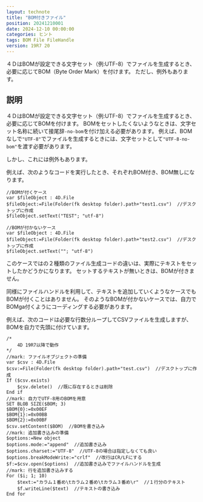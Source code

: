 ```yaml
---
layout: technote
title: "BOM付きファイル"
position: 20241210001
date: 2024-12-10 00:00:00
categories: ヒント
tags: BOM File FileHandle
version: 19R7 20
---
```


４ＤはBOMが設定できる文字セット（例:UTF-8）でファイルを生成するとき、必要に応じてBOM（Byte Order Mark）を付けます。
ただし、例外もあります。

<!--more-->

## 説明

４ＤはBOMが設定できる文字セット（例:UTF-8）でファイルを生成するとき、必要に応じてBOMを付けます。
BOMをセットしたくないようなときは、文字セット名称に続いて接尾辞`-no-bom`を付け加える必要があります。
例えば、BOMなしで`"UTF-8"`でファイルを生成するときには、文字セットとして`"UTF-8-no-bom"`を渡す必要があります。

しかし、これには例外もあります。

例えば、次のようなコードを実行したとき、それぞれBOM付き、BOM無しになります。

```4dm
//BOMが付くケース
var $fileObject : 4D.File
$fileObject:=File(Folder(fk desktop folder).path+"test1.csv")  //デスクトップに作成
$fileObject.setText("TEST"; "utf-8")

//BOMが付かないケース
var $fileObject : 4D.File
$fileObject:=File(Folder(fk desktop folder).path+"test2.csv")  //デスクトップに作成
$fileObject.setText(""; "utf-8")
```

このケースではの２種類のファイル生成コードの違いは、実際にテキストをセットしたかどうかになります。
セットするテキストが無いときは、BOMが付きません。

同様にファイルハンドルを利用して、テキストを追加していくようなケースでもBOMが付くことはありません。
そのようなBOMが付かないケースでは、自力でBOMga付くようにコーディングする必要があります。

例えば、次のコードは必要な行数分ループしてCSVファイルを生成しますが、BOMを自力で先頭に付けています。

```4dm
/*
	4D 19R7以降で動作
*/
//mark: ファイルオブジェクトの準備
var $csv : 4D.File
$csv:=File(Folder(fk desktop folder).path+"test.csv")  //デスクトップに作成
If ($csv.exists)
	$csv.delete()  //既に存在するときは削除
End if 
//mark: 自力でUTF-8用のBOMを用意
SET BLOB SIZE($BOM; 3)
$BOM{0}:=0x00EF
$BOM{1}:=0x00BB
$BOM{2}:=0x00BF
$csv.setContent($BOM)  //BOMを書き込み
//mark: 追加書き込みの準備
$options:=New object
$options.mode:="append"  //追加書き込み
$options.charset:="UTF-8"  //UTF-8の場合は指定しなくても良い
$options.breakModeWrite:="crlf"  //改行はCR/LFにする
$f:=$csv.open($options)  //追加書き込みでファイルハンドルを生成
//mark: 行を追加書き込みする
For ($i; 1; 10)
	$text:="カラム１番め\tカラム２番め\tカラム３番め\r"  //１行分のテキスト
	$f.writeLine($text)  //テキストの書き込み
End for 
```
